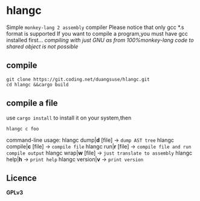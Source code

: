 # hlangc
Simple `monkey-lang 2 assembly` compiler
Please notice that only gcc *.s format is supported
If you want to compile a program,you must have gcc installed first...
_compiling with just GNU as from 100%monkey-lang code to shared object is not possible_

## compile
```shell
git clone https://git.coding.net/duangsuse/hlangc.git
cd hlangc &&cargo build
```

## compile a file
use `cargo install` to install it on your system,then
```shell
hlangc c foo
```
command-line usage:
hlangc dump|__d__ [file] -> `dump AST tree`
hlangc compile|__c__ [file] -> `compile file`
hlangc run|__r__ [file] -> `compile file and run compile output`
hlangc wrap|__w__ [file] -> `just translate to assembly`
hlangc help|__h__ -> `print help`
hlangc version|__v__ -> `print version`

## Licence
__GPLv3__